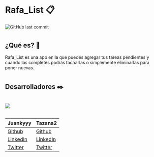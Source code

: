 # Rafa_List 📋

![GitHub last commit](https://img.shields.io/github/last-commit/Tazana2/ToDo-List_Flutter?label=Last%20Commit&logo=Flutter&color=FFFF00)

#

## ¿Qué es? 🤔
 Rafa_List es una app en la que puedes agregar tus tareas pendientes y cuando las completes podrás tacharlas o simplemente eliminarlas para poner nuevas.

#

## Desarrolladores ✒️ 

<br>

<a href="https://github.com/Tazana2/ToDo-List_Flutter/graphs/contributors">
  <img src="https://contrib.rocks/image?repo=Tazana2/ToDo-List_Flutter" />
</a>

<br>
<br>

**Juankyyy** | **Tazana2** |
 --- | --- |
 [Github](https://github.com/juankyyy) | [Github](https://github.com/Tazana2) |
 [LinkedIn](https://www.linkedin.com/in/juan-camilo-herrera-65582526b/) | [LinkedIn](https://www.linkedin.com/in/daniel-santana-meza-199351268/) |
 [Twitter](https://twitter.com/Juankyyy_) | [Twitter](https://twitter.com/Daniel270639?s=20) |

